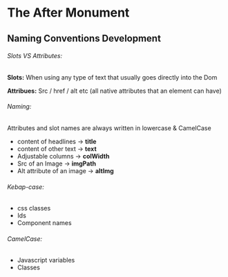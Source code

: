 # The After Monument

## Naming Conventions Development

###### Slots VS Attributes:

**Slots:**
When using any type of text that usually goes directly into the Dom

**Attribues:**
Src / href / alt etc (all native attributes that an element can have)

###### Naming:

Attributes and slot names are always written in lowercase & CamelCase

* content of headlines -> **title**
* content of other text -> **text**
* Adjustable columns ->  **colWidth**
* Src of an Image -> **imgPath**
* Alt attribute of an image -> **altImg**

###### Kebap-case:
* css classes
* Ids
* Component names

###### CamelCase:
* Javascript variables
* Classes


